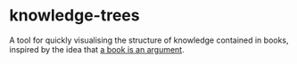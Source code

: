# knowledge-trees
A tool for quickly visualising the structure of knowledge contained in books, inspired by the idea that [a book is an argument](https://www.youtube.com/watch?v=gfleAu6-TxM&t=690s).
